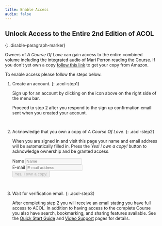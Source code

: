 ```yaml
---
title: Enable Access
audio: false
---
```


## Unlock Access to the Entire 2nd Edition of ACOL
{: .disable-paragraph-marker}

Owners of *A Course Of Love* can gain access to the entire combined volume including the integrated audio of Mari Perron reading the Course. If you don't yet own a copy [follow this link](/t/acol/acq/book) to get your copy from Amazon.

To enable access please follow the steps below.

<!-- Owners of *A Course Of Love* can gain access to the entire combined volume including the integrated audio of Mari Perron reading the Course. If you don't yet own a copy <a target="_blank" href="https://www.amazon.com/Course-Love-Combined-Mari-Perron/dp/158469503X">follow this link</a> to get your copy from Amazon. -->


1.  Create an account.
    {: .acol-step1}

    Sign up for an account by clicking on the <i class="red sign in icon"></i> icon above on the right side of the menu bar.

    Proceed to step 2 after you respond to the sign up confirmation email sent when you created your account.

    &nbsp;
2.  Acknowledge that you own a copy of *A Course Of Love*.
    {: .acol-step2}

    When you are signed in and visit this page your name and email address will be automatically filled in. Press the *Yes! I own a copy!* button to acknowledge ownership and be granted access.

    <form name="acolack" id="acolack-form" action="/acknowledge/" class="ui form">
      <div class="fields">
        <div class="inline field">
          <label>Name</label>
          <input disabled name="name" placeholder="Name" type="text">
        </div>
        <div class="inline field">
          <label>E-mail</label>
          <input disabled name="email" type="email" placeholder="E-mail address">
        </div>
      </div>
      <button id="acolack-form-submit" disabled class="ui button" type="submit">Yes, I own a copy!</button><label id="acolack-prompt"></label>
    </form>

    &nbsp;
3.  Wait for verification email.
    {: .acol-step3}

    After completing step 2 you will receive an email stating you have full access to ACOL. In addition to having access to the complete Course you also have search, bookmarking, and sharing features available. See the [Quick Start Guide](/acq/quick/) and [Video Support](/acq/video/) pages for details.
